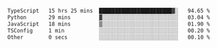<!--START_SECTION:waka-->

```txt
TypeScript   15 hrs 25 mins  ███████████████████████▓░   94.65 %
Python       29 mins         ▓░░░░░░░░░░░░░░░░░░░░░░░░   03.04 %
JavaScript   18 mins         ▒░░░░░░░░░░░░░░░░░░░░░░░░   01.90 %
TSConfig     1 min           ░░░░░░░░░░░░░░░░░░░░░░░░░   00.20 %
Other        0 secs          ░░░░░░░░░░░░░░░░░░░░░░░░░   00.10 %
```

<!--END_SECTION:waka-->
